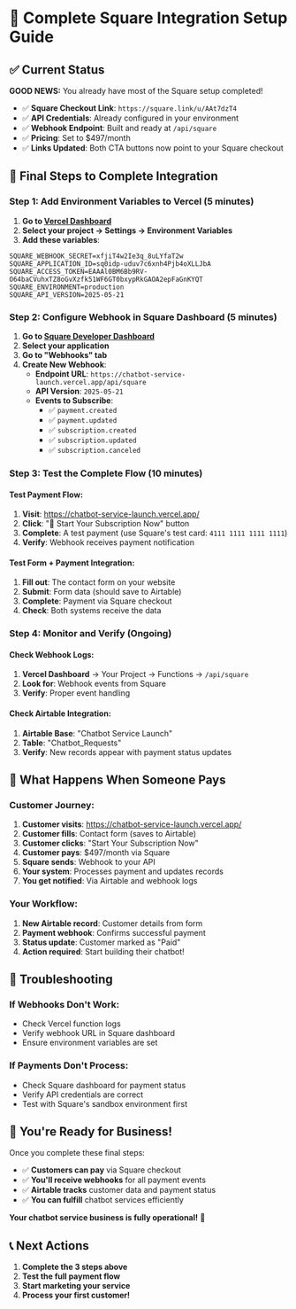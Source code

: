 # 🏦 Complete Square Integration Setup Guide

## ✅ Current Status

**GOOD NEWS:** You already have most of the Square setup completed!

- ✅ **Square Checkout Link**: `https://square.link/u/AAt7dzT4`
- ✅ **API Credentials**: Already configured in your environment
- ✅ **Webhook Endpoint**: Built and ready at `/api/square`
- ✅ **Pricing**: Set to $497/month
- ✅ **Links Updated**: Both CTA buttons now point to your Square checkout

## 🚀 Final Steps to Complete Integration

### **Step 1: Add Environment Variables to Vercel (5 minutes)**

1. **Go to [Vercel Dashboard](https://vercel.com/dashboard)**
2. **Select your project → Settings → Environment Variables**
3. **Add these variables**:

```env
SQUARE_WEBHOOK_SECRET=xfjiT4w2Ie3q_8uLYfaT2w
SQUARE_APPLICATION_ID=sq0idp-uduv7c6xnh4Pjb4oXLLJbA
SQUARE_ACCESS_TOKEN=EAAAl0BM6Bb9RV-O64baCVuhxTZ8oGvXzfk51WF6GT0bxypRkGAOA2epFaGnKYQT
SQUARE_ENVIRONMENT=production
SQUARE_API_VERSION=2025-05-21
```

### **Step 2: Configure Webhook in Square Dashboard (5 minutes)**

1. **Go to [Square Developer Dashboard](https://developer.squareup.com/apps)**
2. **Select your application**
3. **Go to "Webhooks" tab**
4. **Create New Webhook**:
   - **Endpoint URL**: `https://chatbot-service-launch.vercel.app/api/square`
   - **API Version**: `2025-05-21`
   - **Events to Subscribe**:
     - ✅ `payment.created`
     - ✅ `payment.updated`
     - ✅ `subscription.created`
     - ✅ `subscription.updated`
     - ✅ `subscription.canceled`

### **Step 3: Test the Complete Flow (10 minutes)**

#### **Test Payment Flow**:
1. **Visit**: https://chatbot-service-launch.vercel.app/
2. **Click**: "🚀 Start Your Subscription Now" button
3. **Complete**: A test payment (use Square's test card: `4111 1111 1111 1111`)
4. **Verify**: Webhook receives payment notification

#### **Test Form + Payment Integration**:
1. **Fill out**: The contact form on your website
2. **Submit**: Form data (should save to Airtable)
3. **Complete**: Payment via Square checkout
4. **Check**: Both systems receive the data

### **Step 4: Monitor and Verify (Ongoing)**

#### **Check Webhook Logs**:
1. **Vercel Dashboard** → Your Project → Functions → `/api/square`
2. **Look for**: Webhook events from Square
3. **Verify**: Proper event handling

#### **Check Airtable Integration**:
1. **Airtable Base**: "Chatbot Service Launch"
2. **Table**: "Chatbot_Requests"
3. **Verify**: New records appear with payment status updates

## 🎯 **What Happens When Someone Pays**

### **Customer Journey**:
1. **Customer visits**: https://chatbot-service-launch.vercel.app/
2. **Customer fills**: Contact form (saves to Airtable)
3. **Customer clicks**: "Start Your Subscription Now"
4. **Customer pays**: $497/month via Square
5. **Square sends**: Webhook to your API
6. **Your system**: Processes payment and updates records
7. **You get notified**: Via Airtable and webhook logs

### **Your Workflow**:
1. **New Airtable record**: Customer details from form
2. **Payment webhook**: Confirms successful payment
3. **Status update**: Customer marked as "Paid"
4. **Action required**: Start building their chatbot!

## 🔧 **Troubleshooting**

### **If Webhooks Don't Work**:
- Check Vercel function logs
- Verify webhook URL in Square dashboard
- Ensure environment variables are set

### **If Payments Don't Process**:
- Check Square dashboard for payment status
- Verify API credentials are correct
- Test with Square's sandbox environment first

## 🎉 **You're Ready for Business!**

Once you complete these final steps:
- ✅ **Customers can pay** via Square checkout
- ✅ **You'll receive webhooks** for all payment events
- ✅ **Airtable tracks** customer data and payment status
- ✅ **You can fulfill** chatbot services efficiently

**Your chatbot service business is fully operational!** 🚀

## 📞 **Next Actions**

1. **Complete the 3 steps above**
2. **Test the full payment flow**
3. **Start marketing your service**
4. **Process your first customer!**
